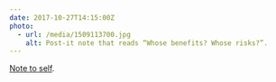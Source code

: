 ```yaml
---
date: 2017-10-27T14:15:00Z
photo:
  - url: /media/1509113700.jpg
    alt: Post-it note that reads “Whose benefits? Whose risks?”.
---
```

[Note to self](https://ethanmarcotte.com/wrote/seven-into-seven/).

